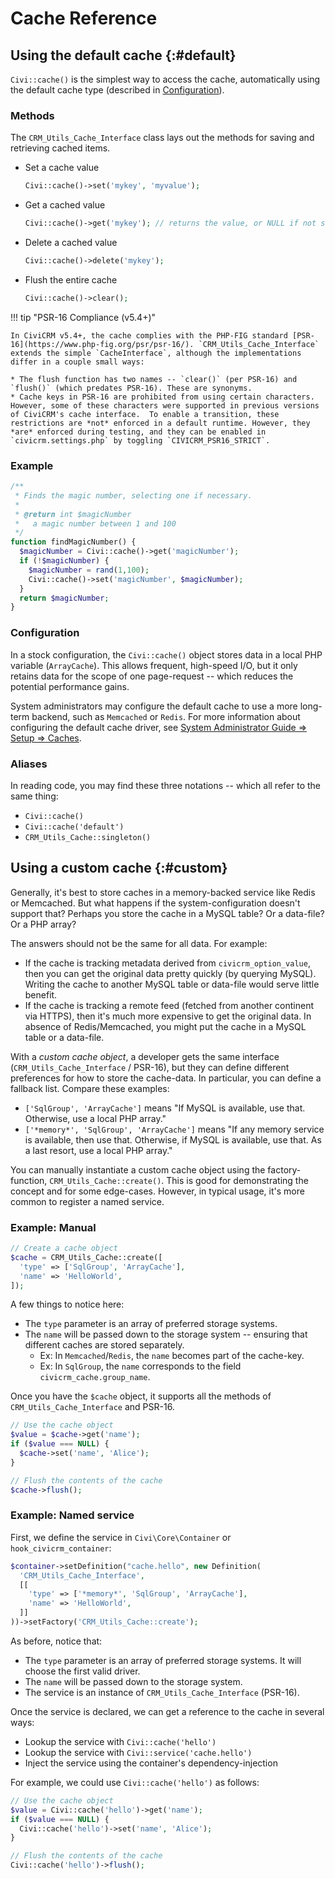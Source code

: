# Cache Reference

## Using the default cache {:#default}

`Civi::cache()` is the simplest way to access the cache, automatically using the default cache type (described in [Configuration](#configuration)).

### Methods

The `CRM_Utils_Cache_Interface` class lays out the methods for saving and retrieving cached items.

* Set a cache value

    ```php
    Civi::cache()->set('mykey', 'myvalue');
    ```

* Get a cached value

    ```php
    Civi::cache()->get('mykey'); // returns the value, or NULL if not set
    ```

* Delete a cached value

    ```php
    Civi::cache()->delete('mykey');
    ```

* Flush the entire cache

    ```php
    Civi::cache()->clear();
    ```

!!! tip "PSR-16 Compliance (v5.4+)"

    In CiviCRM v5.4+, the cache complies with the PHP-FIG standard [PSR-16](https://www.php-fig.org/psr/psr-16/). `CRM_Utils_Cache_Interface` extends the simple `CacheInterface`, although the implementations differ in a couple small ways:

    * The flush function has two names -- `clear()` (per PSR-16) and `flush()` (which predates PSR-16). These are synonyms.
    * Cache keys in PSR-16 are prohibited from using certain characters.  However, some of these characters were supported in previous versions of CiviCRM's cache interface.  To enable a transition, these restrictions are *not* enforced in a default runtime. However, they *are* enforced during testing, and they can be enabled in `civicrm.settings.php` by toggling `CIVICRM_PSR16_STRICT`.

### Example

```php
/**
 * Finds the magic number, selecting one if necessary.
 *
 * @return int $magicNumber
 *   a magic number between 1 and 100
 */
function findMagicNumber() {
  $magicNumber = Civi::cache()->get('magicNumber');
  if (!$magicNumber) {
    $magicNumber = rand(1,100);
    Civi::cache()->set('magicNumber', $magicNumber);
  }
  return $magicNumber;
}
```

### Configuration

In a stock configuration, the `Civi::cache()` object stores data in a local PHP variable (`ArrayCache`).  This allows frequent, high-speed I/O, but
it only retains data for the scope of one page-request -- which reduces the potential performance gains.

System administrators may configure the default cache to use a more long-term backend, such as `Memcached` or `Redis`.  For more information about
configuring the default cache driver, see [System Administrator Guide => Setup => Caches](https://docs.civicrm.org/sysadmin/en/latest/setup/cache/).

### Aliases

In reading code, you may find these three notations -- which all refer to the same thing:

* `Civi::cache()`
* `Civi::cache('default')`
* `CRM_Utils_Cache::singleton()`

## Using a custom cache {:#custom}

Generally, it's best to store caches in a memory-backed service like Redis or Memcached. But what happens if the system-configuration doesn't support that?
Perhaps you store the cache in a MySQL table? Or a data-file? Or a PHP array?

The answers should not be the same for all data. For example:

* If the cache is tracking metadata derived from `civicrm_option_value`, then you can get the original data pretty quickly (by querying MySQL).
  Writing the cache to another MySQL table or data-file would serve little benefit.
* If the cache is tracking a remote feed (fetched from another continent via HTTPS), then it's much more expensive to get the original data. In absence of
  Redis/Memcached, you might put the cache in a MySQL table or a data-file.

With a *custom cache object*, a developer gets the same interface (`CRM_Utils_Cache_Interface` / PSR-16), but they can define different preferences
for how to store the cache-data. In particular, you can define a fallback list. Compare these examples:

* `['SqlGroup', 'ArrayCache']` means "If MySQL is available, use that. Otherwise, use a local PHP array."
* `['*memory*', 'SqlGroup', 'ArrayCache']` means "If any memory service is available, then use that. Otherwise, if MySQL is available, use that. As a last resort, use a local PHP array."

You can manually instantiate a custom cache object using the factory-function, `CRM_Utils_Cache::create()`. This is good for demonstrating the concept and for some edge-cases. However,
in typical usage, it's more common to register a named service.

### Example: Manual

```php
// Create a cache object
$cache = CRM_Utils_Cache::create([
  'type' => ['SqlGroup', 'ArrayCache'],
  'name' => 'HelloWorld',
]);
```

A few things to notice here:

* The `type` parameter is an array of preferred storage systems.
* The `name` will be passed down to the storage system -- ensuring that different caches are stored separately.
    * Ex: In `Memcached`/`Redis`, the `name` becomes part of the cache-key.
    * Ex: In `SqlGroup`, the `name` corresponds to the field `civicrm_cache.group_name`.

Once you have the `$cache` object, it supports all the methods of `CRM_Utils_Cache_Interface` and PSR-16.

```php
// Use the cache object
$value = $cache->get('name');
if ($value === NULL) {
  $cache->set('name', 'Alice');
}

// Flush the contents of the cache
$cache->flush();
```

### Example: Named service

First, we define the service in `Civi\Core\Container` or `hook_civicrm_container`:

```php
$container->setDefinition("cache.hello", new Definition(
  'CRM_Utils_Cache_Interface',
  [[
    'type' => ['*memory*', 'SqlGroup', 'ArrayCache'],
    'name' => 'HelloWorld',
  ]]
))->setFactory('CRM_Utils_Cache::create');
```

As before, notice that:

* The `type` parameter is an array of preferred storage systems. It will choose the first valid driver.
* The `name` will be passed down to the storage system.
* The service is an instance of `CRM_Utils_Cache_Interface` (PSR-16).

Once the service is declared, we can get a reference to the cache in several ways:

* Lookup the service with `Civi::cache('hello')`
* Lookup the service with `Civi::service('cache.hello')`
* Inject the service using the container's dependency-injection

For example, we could use `Civi::cache('hello')` as follows:

```php
// Use the cache object
$value = Civi::cache('hello')->get('name');
if ($value === NULL) {
  Civi::cache('hello')->set('name', 'Alice');
}

// Flush the contents of the cache
Civi::cache('hello')->flush();
```
